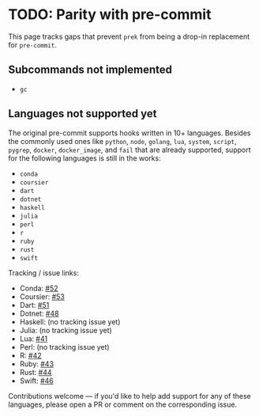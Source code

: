 # TODO: Parity with pre-commit

This page tracks gaps that prevent `prek` from being a drop-in replacement for `pre-commit`.

## Subcommands not implemented

- `gc`

## Languages not supported yet

The original pre-commit supports hooks written in 10+ languages. Besides the commonly used ones like `python`, `node`, `golang`, `lua`, `system`, `script`, `pygrep`, `docker`, `docker_image`, and `fail` that are already supported, support for the following languages is still in the works:

- `conda`
- `coursier`
- `dart`
- `dotnet`
- `haskell`
- `julia`
- `perl`
- `r`
- `ruby`
- `rust`
- `swift`

Tracking / issue links:

- Conda: [#52](https://github.com/j178/prek/issues/52)
- Coursier: [#53](https://github.com/j178/prek/issues/53)
- Dart: [#51](https://github.com/j178/prek/issues/51)
- Dotnet: [#48](https://github.com/j178/prek/issues/48)
- Haskell: (no tracking issue yet)
- Julia: (no tracking issue yet)
- Lua: [#41](https://github.com/j178/prek/issues/41)
- Perl: (no tracking issue yet)
- R: [#42](https://github.com/j178/prek/issues/42)
- Ruby: [#43](https://github.com/j178/prek/issues/43)
- Rust: [#44](https://github.com/j178/prek/issues/44)
- Swift: [#46](https://github.com/j178/prek/issues/46)

Contributions welcome — if you'd like to help add support for any of these languages, please open a PR or comment on the corresponding issue.
